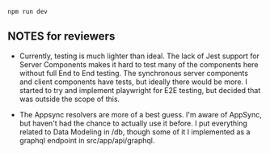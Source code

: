 `npm run dev`

## NOTES for reviewers

- Currently, testing is much lighter than ideal. The lack of Jest support for Server Components makes it hard to test many of the components here without full End to End testing. The synchronous server components and client components have tests, but ideally there would be more. I started to try and implement playwright for E2E testing, but decided that was outside the scope of this.

- The Appsync resolvers are more of a best guess. I'm aware of AppSync, but haven't had the chance to actually use it before. I put everything related to Data Modeling in /db, though some of it I implemented as a graphql endpoint in src/app/api/graphql.
